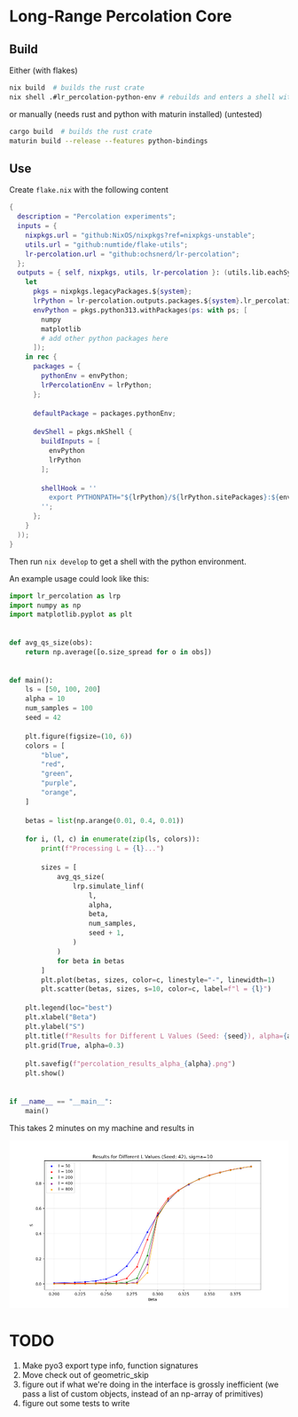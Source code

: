 # Long-Range Percolation Core

## Build

Either (with flakes)

```bash
nix build  # builds the rust crate
nix shell .#lr_percolation-python-env # rebuilds and enters a shell with a python knowing lr_percolation
```

or manually (needs rust and python with maturin installed) (untested)

```bash
cargo build  # builds the rust crate
maturin build --release --features python-bindings
```

## Use

Create `flake.nix` with the following content

```nix
{
  description = "Percolation experiments";
  inputs = {
    nixpkgs.url = "github:NixOS/nixpkgs?ref=nixpkgs-unstable";
    utils.url = "github:numtide/flake-utils";
    lr-percolation.url = "github:ochsnerd/lr-percolation";
  };
  outputs = { self, nixpkgs, utils, lr-percolation }: (utils.lib.eachSystem ["x86_64-linux" ] (system:
    let
      pkgs = nixpkgs.legacyPackages.${system};
      lrPython = lr-percolation.outputs.packages.${system}.lr_percolation-python-env;
      envPython = pkgs.python313.withPackages(ps: with ps; [
        numpy
        matplotlib
        # add other python packages here
      ]);
    in rec {
      packages = {
        pythonEnv = envPython;
        lrPercolationEnv = lrPython;
      };

      defaultPackage = packages.pythonEnv;

      devShell = pkgs.mkShell {
        buildInputs = [
          envPython
          lrPython
        ];

        shellHook = ''
          export PYTHONPATH="${lrPython}/${lrPython.sitePackages}:${envPython}/${envPython.sitePackages}:$PYTHONPATH"
        '';
      };
    }
  ));
}
```

Then run `nix develop` to get a shell with the python environment.

An example usage could look like this:
```python
import lr_percolation as lrp
import numpy as np
import matplotlib.pyplot as plt


def avg_qs_size(obs):
    return np.average([o.size_spread for o in obs])


def main():
    ls = [50, 100, 200]
    alpha = 10
    num_samples = 100
    seed = 42

    plt.figure(figsize=(10, 6))
    colors = [
        "blue",
        "red",
        "green",
        "purple",
        "orange",
    ]

    betas = list(np.arange(0.01, 0.4, 0.01))

    for i, (l, c) in enumerate(zip(ls, colors)):
        print(f"Processing L = {l}...")

        sizes = [
            avg_qs_size(
                lrp.simulate_linf(
                    l,
                    alpha,
                    beta,
                    num_samples,
                    seed + 1,
                )
            )
            for beta in betas
        ]
        plt.plot(betas, sizes, color=c, linestyle="-", linewidth=1)
        plt.scatter(betas, sizes, s=10, color=c, label=f"l = {l}")

    plt.legend(loc="best")
    plt.xlabel("Beta")
    plt.ylabel("S")
    plt.title(f"Results for Different L Values (Seed: {seed}), alpha={alpha}")
    plt.grid(True, alpha=0.3)

    plt.savefig(f"percolation_results_alpha_{alpha}.png")
    plt.show()


if __name__ == "__main__":
    main()
```

This takes 2 minutes on my machine and results in

![](data/percolation_results_sigma_10.png)

# TODO

1. Make pyo3 export type info, function signatures
2. Move check out of geometric_skip
3. figure out if what we're doing in the interface is grossly inefficient
   (we pass a list of custom objects, instead of an np-array of primitives)
4. figure out some tests to write
